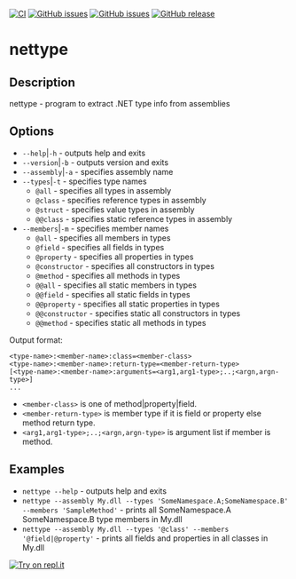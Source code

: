 [![CI](https://github.com/alvinseville7cf/CSharp---Exercise---Other---Terminal-reflection-client/actions/workflows/ci.yml/badge.svg)](https://github.com/alvinseville7cf/CSharp---Exercise---Other---Terminal-reflection-client/actions/workflows/ci.yml) [![GitHub issues](https://img.shields.io/github/issues/alvinseville7cf/CSharp---Exercise---Other---Terminal-reflection-client.svg)](https://github.com/alvinseville7cf/CSharp---Exercise---Other---Terminal-reflection-client/issues) [![GitHub issues](https://img.shields.io/github/issues-closed/alvinseville7cf/CSharp---Exercise---Other---Terminal-reflection-client.svg)](https://github.com/alvinseville7cf/CSharp---Exercise---Other---Terminal-reflection-client/issues?q=is%3Aissue+is%3Aclosed) [![GitHub release](https://img.shields.io/github/release/alvinseville7cf/CSharp---Exercise---Other---Terminal-reflection-client.svg)](https://GitHub.com/alvinseville7cf/CSharp---Exercise---Other---Terminal-reflection-client/releases/)

# nettype

## Description

nettype - program to extract .NET type info from assemblies

## Options

- `--help`|`-h` - outputs help and exits
- `--version`|`-b` - outputs version and exits
- `--assembly`|`-a` - specifies assembly name
- `--types`|`-t` - specifies type names
  - `@all` - specifies all types in assembly
  - `@class` - specifies reference types in assembly
  - `@struct` - specifies value types in assembly
  - `@@class` - specifies static reference types in assembly
- `--members`|`-m` - specifies member names
  - `@all` - specifies all members in types
  - `@field` - specifies all fields in types
  - `@property` - specifies all properties in types
  - `@constructor` - specifies all constructors in types
  - `@method` - specifies all methods in types
  - `@@all` - specifies all static members in types
  - `@@field` - specifies all static fields in types
  - `@@property` - specifies all static properties in types
  - `@@constructor` - specifies static all constructors in types
  - `@@method` - specifies static all methods in types

Output format:
```
<type-name>:<member-name>:class=<member-class>
<type-name>:<member-name>:return-type=<member-return-type>
[<type-name>:<member-name>:arguments=<arg1,arg1-type>;..;<argn,argn-type>]
...
```

- `<member-class>` is one of method|property|field.
- `<member-return-type>` is member type if it is field or property else method return type.
- `<arg1,arg1-type>;..;<argn,argn-type>` is argument list if member is method.

## Examples

- `nettype --help` - outputs help and exits
- `nettype --assembly My.dll --types 'SomeNamespace.A;SomeNamespace.B' --members 'SampleMethod'` - prints all SomeNamespace.A SomeNamespace.B type members in My.dll
- `nettype --assembly My.dll --types '@class' --members '@field|@property'` - prints all fields and properties in all classes in My.dll

[![Try on repl.it](https://repl-badge.jajoosam.repl.co/try.png)](https://repl.it/@AlvinSeville7cf/CSharp-Exercise-Other-Terminal-reflection-client?ref=button)
